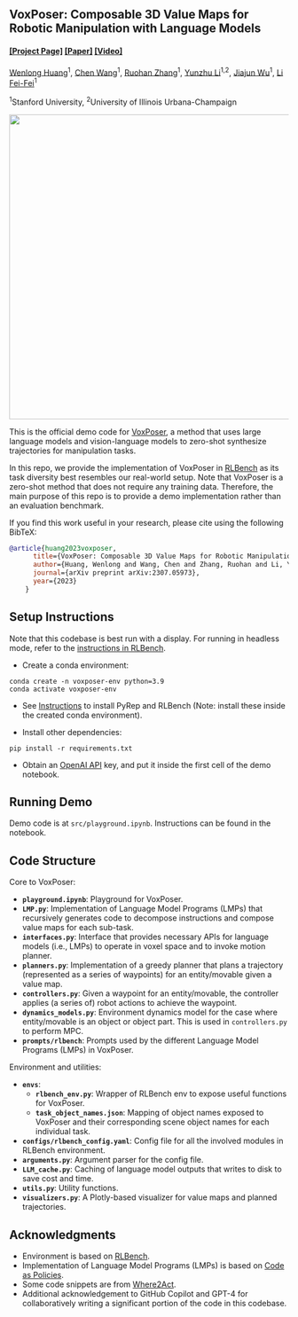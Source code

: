 ## VoxPoser: Composable 3D Value Maps for Robotic Manipulation with Language Models

#### [[Project Page]](https://voxposer.github.io/) [[Paper]](https://voxposer.github.io/voxposer.pdf) [[Video]](https://www.youtube.com/watch?v=Yvn4eR05A3M)

[Wenlong Huang](https://wenlong.page)<sup>1</sup>, [Chen Wang](https://www.chenwangjeremy.net/)<sup>1</sup>, [Ruohan Zhang](https://ai.stanford.edu/~zharu/)<sup>1</sup>, [Yunzhu Li](https://yunzhuli.github.io/)<sup>1,2</sup>, [Jiajun Wu](https://jiajunwu.com/)<sup>1</sup>, [Li Fei-Fei](https://profiles.stanford.edu/fei-fei-li)<sup>1</sup>

<sup>1</sup>Stanford University, <sup>2</sup>University of Illinois Urbana-Champaign

<img  src="media/teaser.gif" width="550">

This is the official demo code for [VoxPoser](https://voxposer.github.io/), a method that uses large language models and vision-language models to zero-shot synthesize trajectories for manipulation tasks.

In this repo, we provide the implementation of VoxPoser in [RLBench](https://sites.google.com/view/rlbench) as its task diversity best resembles our real-world setup. Note that VoxPoser is a zero-shot method that does not require any training data. Therefore, the main purpose of this repo is to provide a demo implementation rather than an evaluation benchmark.

If you find this work useful in your research, please cite using the following BibTeX:

```bibtex
@article{huang2023voxposer,
      title={VoxPoser: Composable 3D Value Maps for Robotic Manipulation with Language Models},
      author={Huang, Wenlong and Wang, Chen and Zhang, Ruohan and Li, Yunzhu and Wu, Jiajun and Fei-Fei, Li},
      journal={arXiv preprint arXiv:2307.05973},
      year={2023}
    }
```

## Setup Instructions

Note that this codebase is best run with a display. For running in headless mode, refer to the [instructions in RLBench](https://github.com/stepjam/RLBench#running-headless).

- Create a conda environment:
```Shell
conda create -n voxposer-env python=3.9
conda activate voxposer-env
```

- See [Instructions](https://github.com/stepjam/RLBench#install) to install PyRep and RLBench (Note: install these inside the created conda environment).

- Install other dependencies:
```Shell
pip install -r requirements.txt
```

- Obtain an [OpenAI API](https://openai.com/blog/openai-api) key, and put it inside the first cell of the demo notebook.

## Running Demo

Demo code is at `src/playground.ipynb`. Instructions can be found in the notebook.

## Code Structure

Core to VoxPoser:

- **`playground.ipynb`**: Playground for VoxPoser.
- **`LMP.py`**: Implementation of Language Model Programs (LMPs) that recursively generates code to decompose instructions and compose value maps for each sub-task.
- **`interfaces.py`**: Interface that provides necessary APIs for language models (i.e., LMPs) to operate in voxel space and to invoke motion planner.
- **`planners.py`**: Implementation of a greedy planner that plans a trajectory (represented as a series of waypoints) for an entity/movable given a value map.
- **`controllers.py`**: Given a waypoint for an entity/movable, the controller applies (a series of) robot actions to achieve the waypoint.
- **`dynamics_models.py`**: Environment dynamics model for the case where entity/movable is an object or object part. This is used in `controllers.py` to perform MPC.
- **`prompts/rlbench`**: Prompts used by the different Language Model Programs (LMPs) in VoxPoser.

Environment and utilities:

- **`envs`**:
  - **`rlbench_env.py`**: Wrapper of RLBench env to expose useful functions for VoxPoser.
  - **`task_object_names.json`**: Mapping of object names exposed to VoxPoser and their corresponding scene object names for each individual task.
- **`configs/rlbench_config.yaml`**: Config file for all the involved modules in RLBench environment.
- **`arguments.py`**: Argument parser for the config file.
- **`LLM_cache.py`**: Caching of language model outputs that writes to disk to save cost and time.
- **`utils.py`**: Utility functions.
- **`visualizers.py`**: A Plotly-based visualizer for value maps and planned trajectories.

## Acknowledgments
- Environment is based on [RLBench](https://sites.google.com/view/rlbench).
- Implementation of Language Model Programs (LMPs) is based on [Code as Policies](https://code-as-policies.github.io/).
- Some code snippets are from [Where2Act](https://cs.stanford.edu/~kaichun/where2act/).
- Additional acknowledgement to GitHub Copilot and GPT-4 for collaboratively writing a significant portion of the code in this codebase.